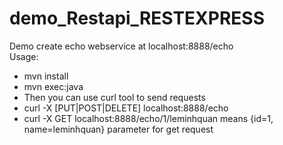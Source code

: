 demo_Restapi_RESTEXPRESS
========================
Demo create echo webservice at localhost:8888/echo  
Usage:  
  - mvn install  
  - mvn exec:java  
  - Then you can use curl tool to send requests
  - curl -X [PUT|POST|DELETE] localhost:8888/echo  
  - curl -X GET localhost:8888/echo/1/leminhquan means {id=1, name=leminhquan} parameter for get request
